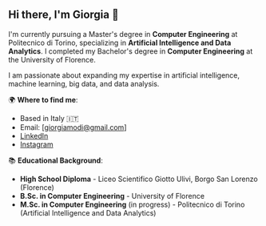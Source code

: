 ## Hi there, I'm Giorgia 👋

I'm currently pursuing a Master's degree in **Computer Engineering** at Politecnico di Torino, specializing in **Artificial Intelligence and Data Analytics**. I completed my Bachelor's degree in **Computer Engineering** at the University of Florence.

I am passionate about expanding my expertise in artificial intelligence, machine learning, big data, and data analysis.

🌍 **Where to find me**:
- Based in Italy 🇮🇹
- Email: [giorgiamodi@gmail.com]
- [LinkedIn](https://www.linkedin.com/in/giorgia-modi-bab07a1a6) 
- [Instagram](https://www.instagram.com/giorgiamodi)

📚 **Educational Background**:
- **High School Diploma** - Liceo Scientifico Giotto Ulivi, Borgo San Lorenzo (Florence)
- **B.Sc. in Computer Engineering** - University of Florence
- **M.Sc. in Computer Engineering** (in progress) - Politecnico di Torino (Artificial Intelligence and Data Analytics)
